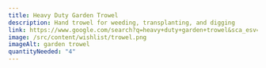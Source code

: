 ```yaml
---
title: Heavy Duty Garden Trowel
description: Hand trowel for weeding, transplanting, and digging
link: https://www.google.com/search?q=heavy+duty+garden+trowel&sca_esv=6dff3b47ea39d1e5&rlz=1C1GCEA_enUS1088US1088&udm=28&biw=1920&bih=919&sxsrf=ADLYWIKITgtzGvhggBmclIDT9AwEXSzjPA%3A1721748608850&ei=gMyfZpjNM7Wy0PEPrOuX-Aw&ved=0ahUKEwiYjeSxvb2HAxU1GTQIHaz1Bc8Q4dUDCBA&uact=5&oq=heavy+duty+garden+trowel&gs_lp=Egxnd3Mtd2l6LXNlcnAiGGhlYXZ5IGR1dHkgZ2FyZGVuIHRyb3dlbDIFEAAYgAQyBhAAGBYYHjIGEAAYFhgeMgYQABgWGB5I1CRQAFjMInAAeAGQAQCYAXOgAcwPqgEEMjAuNLgBA8gBAPgBAZgCGKAC7g_CAgoQABiABBhDGIoFmAMAkgcEMjAuNKAHomw&sclient=gws-wiz-serp#ip=1
image: /src/content/wishlist/trowel.png
imageAlt: garden trowel
quantityNeeded: "4"
---
```

